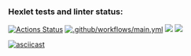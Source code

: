 ### Hexlet tests and linter status:
[![Actions Status](https://github.com/NowUKnow1/java-project-71/workflows/hexlet-check/badge.svg)](https://github.com/NowUKnow1/java-project-71/actions)
[![.github/workflows/main.yml](https://github.com/NowUKnow1/java-project-71/actions/workflows/main.yml/badge.svg)](https://github.com/NowUKnow1/java-project-71/actions/workflows/main.yml)
<a href="https://codeclimate.com/github/NowUKnow1/java-project-71/maintainability"><img src="https://api.codeclimate.com/v1/badges/9f7c0e91b893e78f6275/maintainability" /></a>
<a href="https://codeclimate.com/github/NowUKnow1/java-project-71/test_coverage"><img src="https://api.codeclimate.com/v1/badges/9f7c0e91b893e78f6275/test_coverage" /></a>

[![asciicast](https://asciinema.org/a/CpAIqB2gi3edJapKQQJ0Rm0na.svg)](https://asciinema.org/a/CpAIqB2gi3edJapKQQJ0Rm0na)

<script id="asciicast-nUgUApkNRzy32sG9GxKMyBKRk" src="https://asciinema.org/a/nUgUApkNRzy32sG9GxKMyBKRk.js" async></script>
